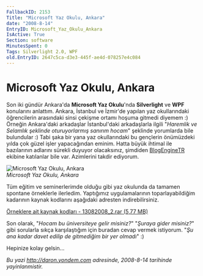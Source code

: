 ```yaml
---
FallbackID: 2153
Title: "Microsoft Yaz Okulu, Ankara"
date: "2008-8-14"
EntryID: Microsoft_Yaz_Okulu_Ankara
IsActive: True
Section: software
MinutesSpent: 0
Tags: Silverlight 2.0, WPF
old.EntryID: 2647c5ca-d3e3-445f-ae4d-078257e4c084
---
```

# Microsoft Yaz Okulu, Ankara
Son iki gündür Ankara'da **Microsoft Yaz Okulu**'nda **Silverlight** ve
**WPF** konularını anlattım. Ankara, İstanbul ve İzmir'de yapılan yaz
okullarındaki öğrencilerin arasındaki sinsi çekişme ortamı hoşuma
gitmedi diyemem :) Örneğin Ankara'daki arkadaşlar İstanbul'daki
arkadaşlarla ilgili "*Haremlik ve Selamlık şeklinde oturuyorlarmış
sanırım hocam*" şeklinde yorumlarda bile bulundular :) Tabi şaka bir
yana yaz okullarındaki bu gençlerin önümüzdeki yılda çok güzel işler
yapacağından eminim. Hatta büyük ihtimal ile bazılarının adlarını
sürekli duyuyor olacaksınız, şimdiden
[BlogEngineTR](http://www.blogenginetr.com/) ekibine katılanlar bile
var. Azimlerini takdir ediyorum.

![Microsoft Yaz Okulu,
Ankara](media/Microsoft_Yaz_Okulu_Ankara/13082008_1.jpg)\
*Microsoft Yaz Okulu, Ankara*

Tüm eğitim ve seminerlerimde olduğu gibi yaz okulunda da tamamen
spontane örneklerle ilerledim. Yaptığımız uygulamalarının
toparlayabildiğim kadarının kaynak kodlarını aşağıdaki adresten
indirebilirsiniz.

[Örneklere ait kaynak kodları - 13082008\_2.rar (5,77
MB)](media/Microsoft_Yaz_Okulu_Ankara/13082008_2.rar)

Son olarak, "*Hocam bu üniversiteye gelir misiniz?*" "*Şuraya gider
misiniz?*" gibi sorularla sıkça karşılaştığım için buradan cevap vermek
istiyorum. "*Şu ana kadar davet edilip de gitmediğim bir yer olmadı*" :)

Hepinize kolay gelsin...



*Bu yazi http://daron.yondem.com adresinde, 2008-8-14 tarihinde yayinlanmistir.*

